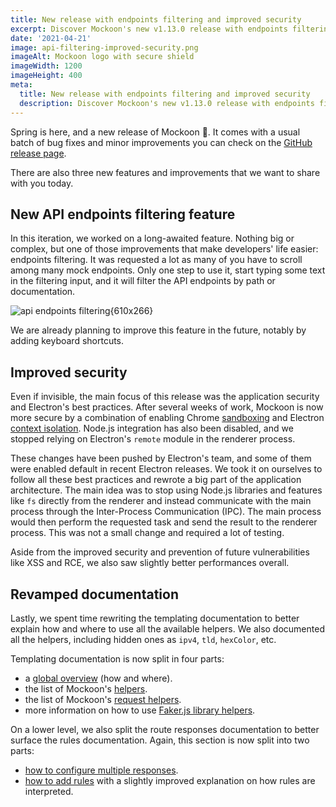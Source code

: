 ```yaml
---
title: New release with endpoints filtering and improved security
excerpt: Discover Mockoon's new v1.13.0 release with endpoints filtering, improved security and a revamped templating documentation
date: '2021-04-21'
image: api-filtering-improved-security.png
imageAlt: Mockoon logo with secure shield
imageWidth: 1200
imageHeight: 400
meta:
  title: New release with endpoints filtering and improved security
  description: Discover Mockoon's new v1.13.0 release with endpoints filtering, improved security and a revamped templating documentation
---
```


Spring is here, and a new release of Mockoon 🌻. It comes with a usual batch of bug fixes and minor improvements you can check on the [GitHub release page](https://github.com/mockoon/mockoon/releases/tag/v1.13.0).

There are also three new features and improvements that we want to share with you today.

## New API endpoints filtering feature

In this iteration, we worked on a long-awaited feature. Nothing big or complex, but one of those improvements that make developers' life easier: endpoints filtering.
It was requested a lot as many of you have to scroll among many mock endpoints. Only one step to use it, start typing some text in the filtering input, and it will filter the API endpoints by path or documentation.

![api endpoints filtering{610x266}](/images/tutorials/misc/routes-filtering.gif)

We are already planning to improve this feature in the future, notably by adding keyboard shortcuts.

## Improved security

Even if invisible, the main focus of this release was the application security and Electron's best practices. After several weeks of work, Mockoon is now more secure by a combination of enabling Chrome [sandboxing](https://www.electronjs.org/docs/latest/tutorial/sandbox/) and Electron [context isolation](https://www.electronjs.org/docs/latest/tutorial/context-isolation/). Node.js integration has also been disabled, and we stopped relying on Electron's `remote` module in the renderer process.

These changes have been pushed by Electron's team, and some of them were enabled default in recent Electron releases. We took it on ourselves to follow all these best practices and rewrote a big part of the application architecture. The main idea was to stop using Node.js libraries and features like `fs` directly from the renderer and instead communicate with the main process through the Inter-Process Communication (IPC). The main process would then perform the requested task and send the result to the renderer process. This was not a small change and required a lot of testing.

Aside from the improved security and prevention of future vulnerabilities like XSS and RCE, we also saw slightly better performances overall.

## Revamped documentation

Lastly, we spent time rewriting the templating documentation to better explain how and where to use all the available helpers. We also documented all the helpers, including hidden ones as `ipv4`, `tld`, `hexColor`, etc.

Templating documentation is now split in four parts:

- a [global overview](docs:templating/overview) (how and where).
- the list of Mockoon's [helpers](docs:templating/mockoon-helpers).
- the list of Mockoon's [request helpers](docs:templating/mockoon-request-helpers).
- more information on how to use [Faker.js library helpers](docs:templating/fakerjs-helpers).

On a lower level, we also split the route responses documentation to better surface the rules documentation. Again, this section is now split into two parts:

- [how to configure multiple responses](docs:route-responses/multiple-responses).
- [how to add rules](docs:route-responses/dynamic-rules) with a slightly improved explanation on how rules are interpreted.
